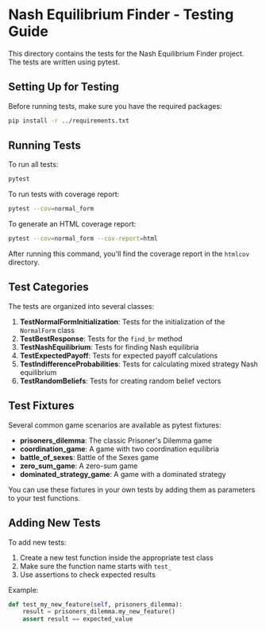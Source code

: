 # Nash Equilibrium Finder - Testing Guide

This directory contains the tests for the Nash Equilibrium Finder project. The tests are written using pytest.

## Setting Up for Testing

Before running tests, make sure you have the required packages:

```bash
pip install -r ../requirements.txt
```

## Running Tests

To run all tests:

```bash
pytest
```

To run tests with coverage report:

```bash
pytest --cov=normal_form
```

To generate an HTML coverage report:

```bash
pytest --cov=normal_form --cov-report=html
```

After running this command, you'll find the coverage report in the `htmlcov` directory.

## Test Categories

The tests are organized into several classes:

1. **TestNormalFormInitialization**: Tests for the initialization of the `NormalForm` class
2. **TestBestResponse**: Tests for the `find_br` method
3. **TestNashEquilibrium**: Tests for finding Nash equilibria
4. **TestExpectedPayoff**: Tests for expected payoff calculations
5. **TestIndifferenceProbabilities**: Tests for calculating mixed strategy Nash equilibrium
6. **TestRandomBeliefs**: Tests for creating random belief vectors

## Test Fixtures

Several common game scenarios are available as pytest fixtures:

- **prisoners_dilemma**: The classic Prisoner's Dilemma game
- **coordination_game**: A game with two coordination equilibria
- **battle_of_sexes**: Battle of the Sexes game
- **zero_sum_game**: A zero-sum game
- **dominated_strategy_game**: A game with a dominated strategy

You can use these fixtures in your own tests by adding them as parameters to your test functions.

## Adding New Tests

To add new tests:

1. Create a new test function inside the appropriate test class
2. Make sure the function name starts with `test_`
3. Use assertions to check expected results

Example:

```python
def test_my_new_feature(self, prisoners_dilemma):
    result = prisoners_dilemma.my_new_feature()
    assert result == expected_value
```
